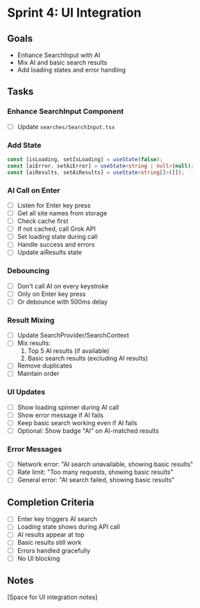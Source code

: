 # Sprint 4: UI Integration

## Goals
- Enhance SearchInput with AI
- Mix AI and basic search results
- Add loading states and error handling

## Tasks

### Enhance SearchInput Component
- [ ] Update `searches/SearchInput.tsx`

### Add State
```typescript
const [isLoading, setIsLoading] = useState(false);
const [aiError, setAiError] = useState<string | null>(null);
const [aiResults, setAiResults] = useState<string[]>([]);
```

### AI Call on Enter
- [ ] Listen for Enter key press
- [ ] Get all site names from storage
- [ ] Check cache first
- [ ] If not cached, call Grok API
- [ ] Set loading state during call
- [ ] Handle success and errors
- [ ] Update aiResults state

### Debouncing
- [ ] Don't call AI on every keystroke
- [ ] Only on Enter key press
- [ ] Or debounce with 500ms delay

### Result Mixing
- [ ] Update SearchProvider/SearchContext
- [ ] Mix results:
  1. Top 5 AI results (if available)
  2. Basic search results (excluding AI results)
- [ ] Remove duplicates
- [ ] Maintain order

### UI Updates
- [ ] Show loading spinner during AI call
- [ ] Show error message if AI fails
- [ ] Keep basic search working even if AI fails
- [ ] Optional: Show badge "AI" on AI-matched results

### Error Messages
- [ ] Network error: "AI search unavailable, showing basic results"
- [ ] Rate limit: "Too many requests, showing basic results"
- [ ] General error: "AI search failed, showing basic results"

## Completion Criteria
- [ ] Enter key triggers AI search
- [ ] Loading state shows during API call
- [ ] AI results appear at top
- [ ] Basic results still work
- [ ] Errors handled gracefully
- [ ] No UI blocking

## Notes
[Space for UI integration notes]
